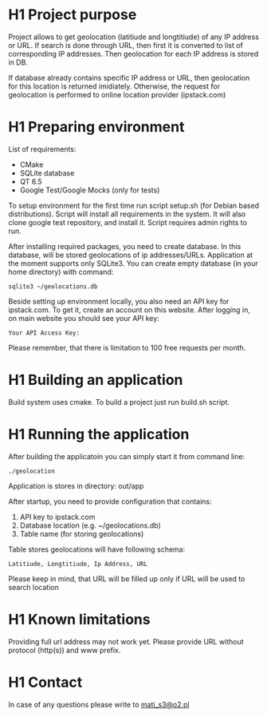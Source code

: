 # H1 Project purpose
Project allows to get geolocation (latitiude and longtitiude) of any IP address or URL. If search is done through URL, then first it is converted to list of corresponding IP addresses. Then geolocation for each IP address is stored in DB.

If database already contains specific IP address or URL, then geolocation for this location is returned imidiately. Otherwise, the request for geolocation is performed to online location provider (ipstack.com)

# H1 Preparing environment
List of requirements:
 - CMake
 - SQLite database
 - QT 6.5
 - Google Test/Google Mocks (only for tests)

To setup environment for the first time run script setup.sh (for Debian based distributions). Script will install all requirements in the system. It will also clone google test repository, and install it. Script requires admin rights to run.

After installing required packages, you need to create database. In this database, will be stored geolocations of ip addresses/URLs. Application at the moment supports only SQLite3. You can create empty database (in your home directory) with command:
```
sqlite3 ~/geolocations.db
```

Beside setting up environment locally, you also need an API key for ipstack.com. To get it, create an account on this website. After logging in, on main website you should see your API key:
```
Your API Access Key:
```
Please remember, that there is limitation to 100 free requests per month.

# H1 Building an application
Build system uses cmake. To build a project just run build.sh script.

# H1 Running the application
After building the applicatoin you can simply start it from command line:
```
./geolocation
```
Application is stores in directory: out/app

After startup, you need to provide configuration that contains:
 1. API key to ipstack.com
 2. Database location (e.g. ~/geolocations.db)
 3. Table name (for storing geolocations)

Table stores geolocations will have following schema:
```
Latitiude, Longtitiude, Ip Address, URL
```

Please keep in mind, that URL will be filled up only if URL will be used to search location

# H1 Known limitations
Providing full url address may not work yet. Please provide URL without protocol (http(s)) and www prefix.

# H1 Contact
In case of any questions please write to mati_s3@o2.pl